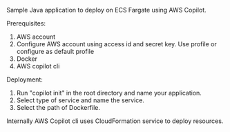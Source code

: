 Sample Java application to deploy on ECS Fargate using AWS Copilot.

Prerequisites:
1. AWS account
2. Configure AWS account using access id and secret key. Use profile or configure as default profile
3. Docker
4. AWS copilot cli

Deployment:
1. Run "copilot init" in the root directory and name your application.
2. Select type of service and name the service.
3. Select the path of Dockerfile.

Internally AWS Copilot cli uses CloudFormation service to deploy resources.